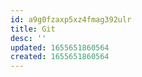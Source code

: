 ```yaml
---
id: a9g0fzaxp5xz4fmag392ulr
title: Git
desc: ''
updated: 1655651860564
created: 1655651860564
---
```


